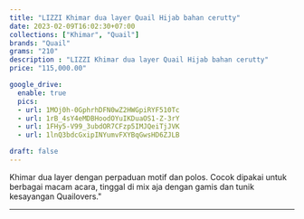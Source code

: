 ```yaml
---
title: "LIZZI Khimar dua layer Quail Hijab bahan cerutty"
date: 2023-02-09T16:02:30+07:00
collections: ["Khimar", "Quail"]
brands: "Quail"
grams: "210"
description : "LIZZI Khimar dua layer Quail Hijab bahan cerutty"
price: "115,000.00"

google_drive:
  enable: true
  pics:
  - url: 1MOj0h-0GphrhDFN0wZ2HWGpiRYF510Tc
  - url: 1rB_4sY4eMDBHoodOYuIKDuaOS1-Z-3rY
  - url: 1FHy5-V99_3ubdOR7CFzp5IMJQeiTjJVK
  - url: 1lnQ3bdcGxipINYumvFXYBqGwsHD6ZJLB

draft: false
---
```


Khimar dua layer dengan perpaduan motif dan polos. Cocok dipakai untuk berbagai macam acara, tinggal di mix aja dengan gamis dan tunik kesayangan Quailovers."

-----------    
 
